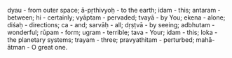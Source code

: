 dyau - from outer space; ā-pṛthivyoḥ - to the earth; idam - this; antaram - between; hi - certainly; vyāptam - pervaded; tvayā - by You; ekena - alone; diśaḥ - directions; ca - and; sarvāḥ - all; dṛṣṭvā - by seeing; adbhutam - wonderful; rūpam - form; ugram - terrible; tava - Your; idam - this; loka - the planetary systems; trayam - three; pravyathitam - perturbed; mahā-ātman - O great one.